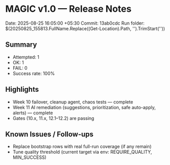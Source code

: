 ﻿# MAGIC v1.0 — Release Notes
Date: 2025-08-25 16:05:00 +05:30
Commit: 13ab0cdc
Run folder: $(20250825_155813.FullName.Replace((Get-Location).Path, '').TrimStart('\'))

## Summary
- Attempted: 1
- OK: 1
- FAIL: 0
- Success rate: 100%

## Highlights
- Week 10 failover, cleanup agent, chaos tests — complete
- Week 11 AI remediation (suggestions, prioritization, safe auto-apply, alerts) — complete
- Gates (10.x, 11.x, 12.1–12.2) are passing

## Known Issues / Follow-ups
- Replace bootstrap rows with real full-run coverage (if any remain)
- Tune quality threshold (current target via env: REQUIRE_QUALITY, MIN_SUCCESS)

